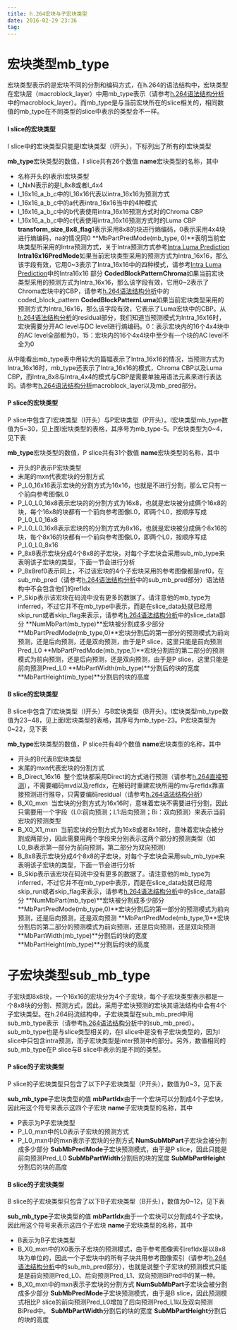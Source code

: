 ```yaml
---
title: h.264宏块与子宏块类型
date: 2016-02-29 23:36
tag: 
---
```



# 宏块类型mb_type
宏块类型表示的是宏块不同的分割和编码方式，在h.264的语法结构中，宏块类型在宏块层（macroblock_layer）中用mb_type表示（请参考[h.264语法结构分析](http://www.cnblogs.com/TaigaCon/p/5215448.html)中的macroblock_layer）。而mb_type是与当前宏块所在的slice相关的，相同数值的mb_type在不同类型的slice中表示的类型会不一样。


#### I slice的宏块类型
I slice中的宏块类型只能是I宏块类型（I开头），下标列出了所有的I宏块类型


**mb_type**宏块类型的数值，I slice共有26个数值
**name**宏块类型的名称，其中

* 名称开头的I表示I宏块类型
* I_NxN表示的是I_8x8或者I_4x4
* I_16x16_a_b_c中的I_16x16代表以intra_16x16为预测方式
* I_16x16_a_b_c中的a代表intra_16x16当中的4种模式
* I_16x16_a_b_c中的b代表使用intra_16x16预测方式时的Chroma CBP
* I_16x16_a_b_c中的c代表使用intra_16x16预测方式时的Luma CBP
**transform_size_8x8_flag**1表示采用8x8的块进行熵编码，0表示采用4x4块进行熵编码，na的情况同0
**MbPartPredMode(mb_type, 0)**表明当前宏块类型所采用的Intra预测方式，关于Intra预测方式参考[Intra Luma Prediction](http://www.cnblogs.com/TaigaCon/p/4190806.html)
**Intra16x16PredMode**如果当前宏块类型采用的预测方式为Intra_16x16，那么该字段有效，它用0~3表示了Intra_16x16中的四种模式，请参考[Intra Luma Prediction](http://www.cnblogs.com/TaigaCon/p/4190806.html)中的Intra16x16 部分
**CodedBlockPatternChroma**如果当前宏块类型采用的预测方式为Intra_16x16，那么该字段有效，它用0~2表示了Chroma宏块中的CBP，请参考[h.264语法结构分析](http://www.cnblogs.com/TaigaCon/p/5215448.html)中的coded_block_pattern
**CodedBlockPatternLuma**如果当前宏块类型采用的预测方式为Intra_16x16，那么该字段有效，它表示了Luma宏块中的CBP。从[h.264语法结构分析](http://www.cnblogs.com/TaigaCon/p/5215448.html)的residual部分，我们知道当预测模式为Intra_16x16时，宏块需要分开AC level与DC level进行熵编码。0：表示宏块内的16个4x4块中的AC level全部都为0，15：宏块内的16个4x4块中至少有一个块的AC level不全为0

从中能看出mb_type表中用较大的篇幅表示了Intra_16x16的情况，当预测方式为Intra_16x16时，mb_type还表示了Intra_16x16的模式，Chroma CBP以及Luma CBP，而Intra_8x8与Intra_4x4的模式与CBP是需要单独用语法元素来进行表达的。请参考[h.264语法结构分析](http://www.cnblogs.com/TaigaCon/p/5215448.html)macroblock_layer以及mb_pred部分。



#### P slice的宏块类型
P slice中包含了I宏块类型（I开头）与P宏块类型（P开头）。I宏块类型mb_type数值为5~30，见上面I宏块类型的表格，其序号为mb_type-5。P宏块类型为0~4，见下表


**mb_type**宏块类型的数值，P slice共有31个数值
**name**宏块类型的名称，其中

* 开头的P表示P宏块类型
* 末尾的mxn代表宏块的分割方式
* P_L0_16x16表示宏块的分割方式为16x16，也就是不进行分割，那么它只有一个前向参考图像L0
* P_L0_L0_16x8表示宏块的的分割方式为16x8，也就是宏块被分成俩个16x8的块，每个16x8的块都有一个前向参考图像L0，即两个L0，按顺序写成P_L0_L0_16x8
* P_L0_L0_16x8表示宏块的的分割方式为8x16，也就是宏块被分成俩个8x16的块，每个8x16的块都有一个前向参考图像L0，即两个L0，按顺序写成P_L0_L0_8x16
* P_8x8表示宏块分成4个8x8的子宏块，对每个子宏块会采用sub_mb_type来表明该子宏块的类型，下面一节会进行分析
* P_8x8ref0表示同上，不过该宏块的4个子宏块采用的参考图像都是ref0，在sub_mb_pred（请参考[h.264语法结构分析](http://www.cnblogs.com/TaigaCon/p/5215448.html)中的sub_mb_pred部分）语法结构中不会包含他们的refIdx
* P_Skip表示该宏块在码流中没有更多的数据了。请注意他的mb_type为inferred，不过它并不在mb_type中表示，而是在slice_data处就已经用skip_run或者skip_flag来表示，请参考[h.264语法结构分析](http://www.cnblogs.com/TaigaCon/p/5215448.html)中的slice_data部分
**NumMbPart(mb_type)**宏块被分割成多少部分
**MbPartPredMode(mb_type,0)**宏块分割后的第一部分的预测模式为前向预测，还是后向预测，还是双向预测，由于是P slice，这里只能是前向预测Pred_L0
**MbPartPredMode(mb_type,1)**宏块分割后的第二部分的预测模式为前向预测，还是后向预测，还是双向预测，由于是P slice，这里只能是前向预测Pred_L0
**MbPartWidth(mb_type)**分割后的块的宽度
**MbPartHeight(mb_type)**分割后的块的高度



#### B slice的宏块类型
B slice中包含了I宏块类型（I开头）与B宏块类型（B开头）。I宏块类型mb_type数值为23~48，见上面I宏块类型的表格，其序号为mb_type-23。P宏块类型为0~22，见下表


**mb_type**宏块类型的数值，P slice共有49个数值
**name**宏块类型的名称，其中

* 开头的B代表B宏块类型
* 末尾的mxn代表宏块的分割方式
* B_Direct_16x16  整个宏块都采用Direct的方式进行预测（请参考[h.264直接预测](http://www.cnblogs.com/TaigaCon/p/3677540.html)），不需要编码mvd以及refIdx，在解码时重建宏块所用的mv与refIdx靠直接预测进行推导，只需要编码residual（请参考[h.264语法结构分析](http://www.cnblogs.com/TaigaCon/p/5215448.html)）
* B_X0_mxn  当宏块的分割方式为16x16时，意味着宏块不需要进行分割，因此只需要用一个字段（L0:前向预测；L1:后向预测；Bi：双向预测）来表示当前宏块的预测类型
* B_X0_X1_mxn  当前宏块的分割方式为16x8或者8x16时，意味着宏块会被分割成两部分，因此需要用两个字段来分别表示这两个部分的预测类型（如L0_Bi表示第一部分为前向预测，第二部分为双向预测）
* B_8x8表示宏块分成4个8x8的子宏块，对每个子宏块会采用sub_mb_type来表明该子宏块的类型，下面一节会进行分析
* B_Skip表示该宏块在码流中没有更多的数据了。请注意他的mb_type为inferred，不过它并不在mb_type中表示，而是在slice_data处就已经用skip_run或者skip_flag来表示，请参考[h.264语法结构分析](http://www.cnblogs.com/TaigaCon/p/5215448.html)中的slice_data部分
**NumMbPart(mb_type)**宏块被分割成多少部分
**MbPartPredMode(mb_type,0)**宏块分割后的第一部分的预测模式为前向预测，还是后向预测，还是双向预测
**MbPartPredMode(mb_type,1)**宏块分割后的第二部分的预测模式为前向预测，还是后向预测，还是双向预测
**MbPartWidth(mb_type)**分割后的块的宽度
**MbPartHeight(mb_type)**分割后的块的高度




# 子宏块类型sub_mb_type
子宏块即8x8块，一个16x16的宏块分为4个子宏块，每个子宏块类型表示都是一个8x8块的分割、预测方式，因此，采用子宏块预测的宏块其语法结构中会有4个子宏块类型。在h.264码流结构中，子宏块类型在sub_mb_pred中用sub_mb_type表示（请参考[h.264语法结构分析](http://www.cnblogs.com/TaigaCon/p/5215448.html)中的sub_mb_pred）。sub_mb_type也是与slice类型相关的，在I slice中是没有子宏块类型的，因为I slice中只包含intra预测，而子宏块类型是inter预测中的部分。另外，数值相同的sub_mb_type在P slice与B slice中表示的是不同的类型。


#### P slice的子宏块类型
P slice的子宏块类型只包含了以下P子宏块类型（P开头），数值为0~3，见下表


**sub_mb_type**子宏块类型的值
**mbPartIdx**由于一个宏块可以分割成4个子宏块，因此用这个符号来表示这四个子宏块
**name**子宏块类型的名称，其中

* P表示为P子宏块类型
* P_L0_mxn中的L0表示子宏块的预测方式
* P_L0_mxn中的mxn表示子宏块的分割方式
**NumSubMbPart**子宏块会被分割成多少部分
**SubMbPredMode**子宏块预测模式，由于是P slice，因此只能是前向预测Pred_L0
**SubMbPartWidth**分割后的块的宽度
**SubMbPartHeight**分割后的块的高度



#### B slice的子宏块类型
B slice的子宏块类型只包含了以下B子宏块类型（B开头），数值为0~12，见下表


**sub_mb_type**子宏块类型的值
**mbPartIdx**由于一个宏块可以分割成4个子宏块，因此用这个符号来表示这四个子宏块
**name**子宏块类型的名称，其中

* B表示为B子宏块类型
* B_X0_mxn中的X0表示子宏块的预测模式，由于参考图像索引refIdx是以8x8块为单位的，因此一个子宏块中的所有子块共用参考图像索引（请参考[h.264语法结构分析](http://www.cnblogs.com/TaigaCon/p/5215448.html)中的sub_mb_pred部分），也就是说整个子宏块的预测模式只能是是前向预测Pred_L0、后向预测Pred_L1、双向预测BiPred中的某一种。
* B_X0_mxn中的mxn表示子宏块的分割方式
**NumSubMbPart**子宏块会被分割成多少部分
**SubMbPredMode**子宏块预测模式，由于是B slice，因此预测模式相比P slice的前向预测Pred_L0增加了后向预测Pred_L1以及双向预测BiPred中。
**SubMbPartWidth**分割后的块的宽度
**SubMbPartHeight**分割后的块的高度











